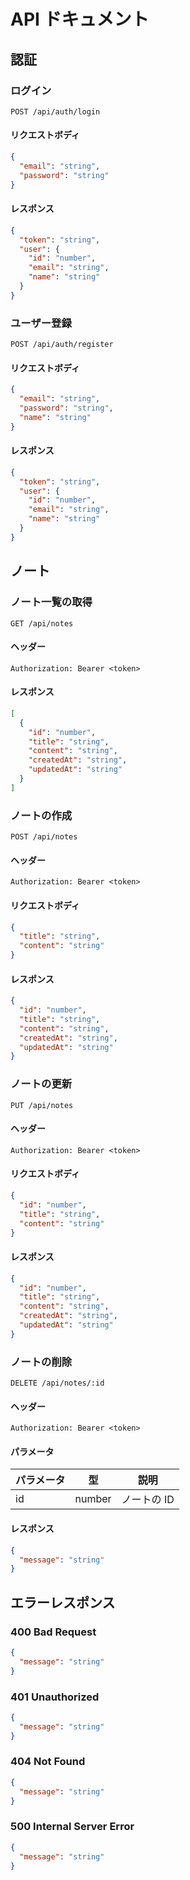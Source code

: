 # API ドキュメント

## 認証

### ログイン

```http
POST /api/auth/login
```

#### リクエストボディ

```json
{
  "email": "string",
  "password": "string"
}
```

#### レスポンス

```json
{
  "token": "string",
  "user": {
    "id": "number",
    "email": "string",
    "name": "string"
  }
}
```

### ユーザー登録

```http
POST /api/auth/register
```

#### リクエストボディ

```json
{
  "email": "string",
  "password": "string",
  "name": "string"
}
```

#### レスポンス

```json
{
  "token": "string",
  "user": {
    "id": "number",
    "email": "string",
    "name": "string"
  }
}
```

## ノート

### ノート一覧の取得

```http
GET /api/notes
```

#### ヘッダー

```
Authorization: Bearer <token>
```

#### レスポンス

```json
[
  {
    "id": "number",
    "title": "string",
    "content": "string",
    "createdAt": "string",
    "updatedAt": "string"
  }
]
```

### ノートの作成

```http
POST /api/notes
```

#### ヘッダー

```
Authorization: Bearer <token>
```

#### リクエストボディ

```json
{
  "title": "string",
  "content": "string"
}
```

#### レスポンス

```json
{
  "id": "number",
  "title": "string",
  "content": "string",
  "createdAt": "string",
  "updatedAt": "string"
}
```

### ノートの更新

```http
PUT /api/notes
```

#### ヘッダー

```
Authorization: Bearer <token>
```

#### リクエストボディ

```json
{
  "id": "number",
  "title": "string",
  "content": "string"
}
```

#### レスポンス

```json
{
  "id": "number",
  "title": "string",
  "content": "string",
  "createdAt": "string",
  "updatedAt": "string"
}
```

### ノートの削除

```http
DELETE /api/notes/:id
```

#### ヘッダー

```
Authorization: Bearer <token>
```

#### パラメータ

| パラメータ | 型     | 説明        |
| ---------- | ------ | ----------- |
| id         | number | ノートの ID |

#### レスポンス

```json
{
  "message": "string"
}
```

## エラーレスポンス

### 400 Bad Request

```json
{
  "message": "string"
}
```

### 401 Unauthorized

```json
{
  "message": "string"
}
```

### 404 Not Found

```json
{
  "message": "string"
}
```

### 500 Internal Server Error

```json
{
  "message": "string"
}
```
